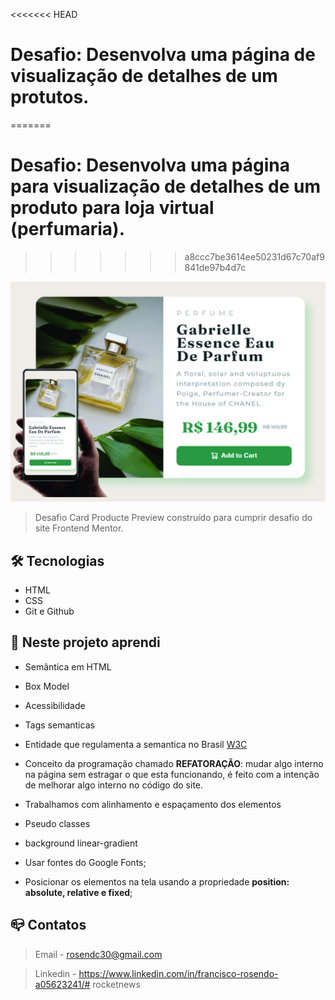<<<<<<< HEAD
# Desafio: Desenvolva uma página de visualização de detalhes de um protutos.
=======
# Desafio: Desenvolva uma página para visualização de detalhes de um produto para loja virtual (perfumaria).
>>>>>>> a8ccc7be3614ee50231d67c70af9841de97b4d7c

![preview](./git/preview-projeto-perfumaria.jpg)

> Desafio Card Producte Preview
construído para cumprir desafio do site Frontend Mentor.

## :hammer_and_wrench: Tecnologias

- HTML
- CSS
- Git e Github


## :nut_and_bolt: Neste projeto aprendi

- Semântica em HTML
- Box Model
- Acessibilidade
- Tags semanticas
- Entidade que regulamenta a semantica no Brasil [W3C](https://www.w3c.br/Padroes/WebSemantica)
- Conceito da programação chamado <b>REFATORAÇÃO</b>: mudar algo interno na página sem estragar o que esta funcionando, é feito com a intenção de melhorar algo interno no código do site.

- Trabalhamos com alinhamento e espaçamento dos elementos

- Pseudo classes

- background linear-gradient

- Usar fontes do Google Fonts;
- Posicionar os elementos na tela usando a propriedade
 <strong>position: absolute, relative e fixed</strong>;


## :mailbox_closed: Contatos

> Email - rosendc30@gmail.com

> Linkedin - https://www.linkedin.com/in/francisco-rosendo-a05623241/# rocketnews
